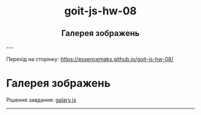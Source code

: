 <h1 align="center">goit-js-hw-08</h1>
<h2 align="center">Галерея зображень</h2>
<!-- <hr style="border: 1px solid yellowgreen"> -->
---

Перехід на сторінку: <a href="https://essencemaks.github.io/goit-js-hw-08/" target="_blank">https://essencemaks.github.io/goit-js-hw-08/</a>

# **Галерея зображень**

Рішення завдання: [galary.js](./js/galary.js)

---

